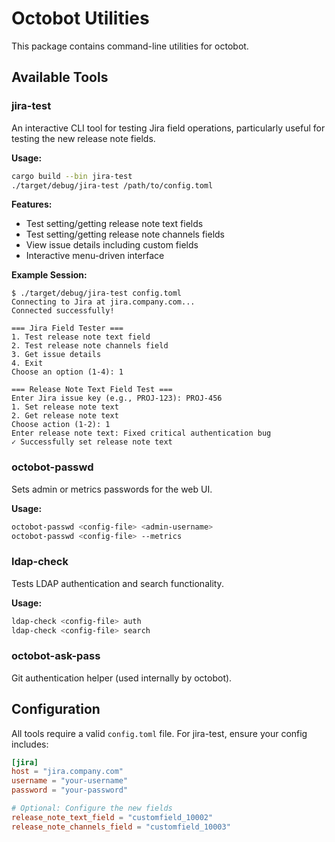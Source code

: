# Octobot Utilities

This package contains command-line utilities for octobot.

## Available Tools

### jira-test

An interactive CLI tool for testing Jira field operations, particularly useful for testing the new release note fields.

**Usage:**
```bash
cargo build --bin jira-test
./target/debug/jira-test /path/to/config.toml
```

**Features:**
- Test setting/getting release note text fields
- Test setting/getting release note channels fields
- View issue details including custom fields
- Interactive menu-driven interface

**Example Session:**
```
$ ./target/debug/jira-test config.toml
Connecting to Jira at jira.company.com...
Connected successfully!

=== Jira Field Tester ===
1. Test release note text field
2. Test release note channels field
3. Get issue details
4. Exit
Choose an option (1-4): 1

=== Release Note Text Field Test ===
Enter Jira issue key (e.g., PROJ-123): PROJ-456
1. Set release note text
2. Get release note text
Choose action (1-2): 1
Enter release note text: Fixed critical authentication bug
✓ Successfully set release note text
```

### octobot-passwd

Sets admin or metrics passwords for the web UI.

**Usage:**
```bash
octobot-passwd <config-file> <admin-username>
octobot-passwd <config-file> --metrics
```

### ldap-check

Tests LDAP authentication and search functionality.

**Usage:**
```bash
ldap-check <config-file> auth
ldap-check <config-file> search
```

### octobot-ask-pass

Git authentication helper (used internally by octobot).

## Configuration

All tools require a valid `config.toml` file. For jira-test, ensure your config includes:

```toml
[jira]
host = "jira.company.com"
username = "your-username"
password = "your-password"

# Optional: Configure the new fields
release_note_text_field = "customfield_10002"
release_note_channels_field = "customfield_10003"
```